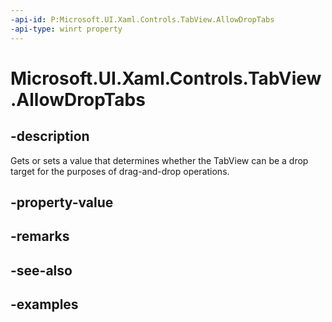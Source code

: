 ```yaml
---
-api-id: P:Microsoft.UI.Xaml.Controls.TabView.AllowDropTabs
-api-type: winrt property
---
```


# Microsoft.UI.Xaml.Controls.TabView.AllowDropTabs

<!--
public bool AllowDropTabs { get; set; }
-->

## -description

Gets or sets a value that determines whether the TabView can be a drop target for the purposes of drag-and-drop operations.

## -property-value

## -remarks

## -see-also

## -examples

